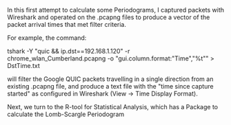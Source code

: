 In this first attempt to calculate some Periodograms,
I captured packets with Wireshark and operated on the
.pcapng files to produce a vector of the packet arrival times
that met filter criteria.

For example, the command:

tshark -Y "quic && ip.dst==192.168.1.120" -r chrome_wlan_Cumberland.pcapng -o "gui.column.format:\"Time\",\"%t\"" > DstTime.txt

will filter the Google QUIC packets travelling in a single direction
from an existing .pcapng file, and produce a text file with the 
"time since capture started" as configured in Wireshark (View -> Time Display Format).

Next, we turn to the R-tool for Statistical Analysis, which has 
a Package to calculate the Lomb-Scargle Periodogram
